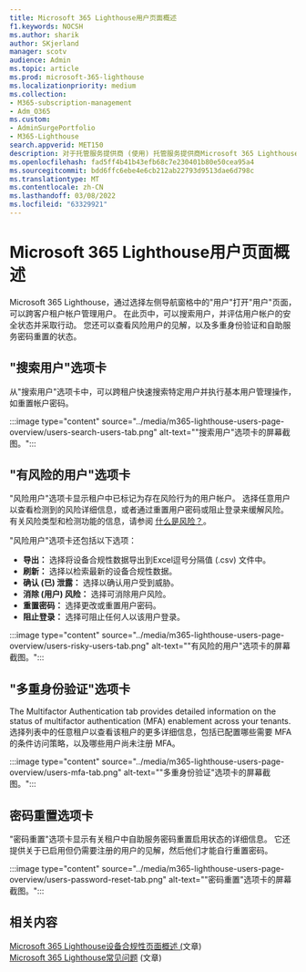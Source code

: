 ```yaml
---
title: Microsoft 365 Lighthouse用户页面概述
f1.keywords: NOCSH
ms.author: sharik
author: SKjerland
manager: scotv
audience: Admin
ms.topic: article
ms.prod: microsoft-365-lighthouse
ms.localizationpriority: medium
ms.collection:
- M365-subscription-management
- Adm_O365
ms.custom:
- AdminSurgePortfolio
- M365-Lighthouse
search.appverid: MET150
description: 对于托管服务提供商 (使用) 托管服务提供商Microsoft 365 Lighthouse，请了解"用户"页面。
ms.openlocfilehash: fad5ff4b41b43efb68c7e230401b80e50cea95a4
ms.sourcegitcommit: bdd6ffc6ebe4e6cb212ab22793d9513dae6d798c
ms.translationtype: MT
ms.contentlocale: zh-CN
ms.lasthandoff: 03/08/2022
ms.locfileid: "63329921"
---
```

# <a name="microsoft-365-lighthouse-users-page-overview"></a>Microsoft 365 Lighthouse用户页面概述 

Microsoft 365 Lighthouse，通过选择左侧导航窗格中的"用户"打开"用户"页面，可以跨客户租户帐户管理用户。 在此页中，可以搜索用户，并评估用户帐户的安全状态并采取行动。 您还可以查看风险用户的见解，以及多重身份验证和自助服务密码重置的状态。  
  
## <a name="search-users-tab"></a>"搜索用户"选项卡  
  
从"搜索用户"选项卡中，可以跨租户快速搜索特定用户并执行基本用户管理操作，如重置帐户密码。

:::image type="content" source="../media/m365-lighthouse-users-page-overview/users-search-users-tab.png" alt-text="&quot;搜索用户&quot;选项卡的屏幕截图。":::

## <a name="risky-users-tab"></a>"有风险的用户"选项卡

"风险用户"选项卡显示租户中已标记为存在风险行为的用户帐户。 选择任意用户以查看检测到的风险详细信息，或者通过重置用户密码或阻止登录来缓解风险。 有关风险类型和检测功能的信息，请参阅 [什么是风险？](/azure/active-directory/identity-protection/concept-identity-protection-risks)。

"风险用户"选项卡还包括以下选项：
- **导出：** 选择将设备合规性数据导出到Excel逗号分隔值 (.csv) 文件中。
- **刷新：** 选择以检索最新的设备合规性数据。
- **确认 (已) 泄露：** 选择以确认用户受到威胁。
- **消除 (用户) 风险：** 选择可消除用户风险。  
- **重置密码：** 选择更改或重置用户密码。
- **阻止登录：** 选择可阻止任何人以该用户登录。

:::image type="content" source="../media/m365-lighthouse-users-page-overview/users-risky-users-tab.png" alt-text="&quot;有风险的用户&quot;选项卡的屏幕截图。":::

## <a name="multifactor-authentication-tab"></a>"多重身份验证"选项卡

The Multifactor Authentication tab provides detailed information on the status of multifactor authentication (MFA) enablement across your tenants. 选择列表中的任意租户以查看该租户的更多详细信息，包括已配置哪些需要 MFA 的条件访问策略，以及哪些用户尚未注册 MFA。

:::image type="content" source="../media/m365-lighthouse-users-page-overview/users-mfa-tab.png" alt-text="&quot;多重身份验证&quot;选项卡的屏幕截图。":::

## <a name="password-reset-tab"></a>密码重置选项卡

"密码重置"选项卡显示有关租户中自助服务密码重置启用状态的详细信息。 它还提供关于已启用但仍需要注册的用户的见解，然后他们才能自行重置密码。

:::image type="content" source="../media/m365-lighthouse-users-page-overview/users-password-reset-tab.png" alt-text="&quot;密码重置&quot;选项卡的屏幕截图。":::

## <a name="related-content"></a>相关内容

[Microsoft 365 Lighthouse设备合规性页面概述 (](m365-lighthouse-device-compliance-page-overview.md)文章) \
[Microsoft 365 Lighthouse常见问题](m365-lighthouse-faq.yml) (文章) 
